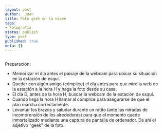 ```yaml
---
layout: post
author:  Joan
title: Foto geek en la nieve
tags:
- Fotografía
status: publish
type: post
published: true
meta: {}
---
```

<a href="http://www.flickr.com/photos/lerion/2355390673/" title="photo sharing"><img src="http://farm3.static.flickr.com/2236/2355390673_e36a7c7de8.jpg" class="flickr-photo" alt="" /></a>

Preparación:
- Memorizar el día antes el paisaje de la webcam para ubicar su situación en la estación de esquí.
- Quedar con algún amigo (cómplice) el día antes para que mire la web de la estación a la hora H y haga la foto desde su casa.
- El día D, antes de la hora H, buscar la webcam de la estación de esquí.
- Cuando llega la hora H llamar al cómplice para asegurarse de que el plan marcha correctamente.
- Levantar los brazos y saludar durante un ratito (ante las miradas de incomprensión de los alrededores) para que el momento quede inmortalizado mediante una captura de pantalla de ordenador. De ahí el adjetivo "geek" de la foto.
